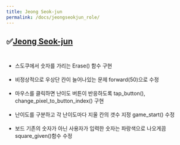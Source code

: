 ```yaml
---
title: Jeong Seok-jun
permalink: /docs/jeongseokjun_role/
---
```

## &#9989;[Jeong Seok-jun](https://github.com/June1010)<br><br>
- 스도쿠에서 숫자를 가리는 Erase() 함수 구현<br><br>
- 비정상적으로 우상단 칸이 늘어나있는 문제 forward(50)으로 수정<br><br>
- 마우스를 클릭하면 난이도 버튼이 반응하도록  tap_button(), change_pixel_to_button_index() 구현<br><br>
- 난이도를 구분하고 각 난이도마다 지울 칸의 갯수 지정 game_start() 수정<br><br>
- 보드 기존의 숫자가 아닌 사용자가 입력한 숫자는 파랑색으로 나오게끔 square_given()함수 수정<br><br>
